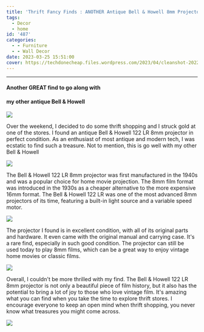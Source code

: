 ```yaml
---
title: 'Thrift Fancy Finds : ANOTHER Antique Bell & Howell 8mm Projector'
tags:
  - Decor
  - home
id: '487'
categories:
  - - Furniture
  - - Wall Decor
date: 2023-03-25 15:51:00
cover: https://techdonecheap.files.wordpress.com/2023/04/cleanshot-2022-12-08-at-15.56.30.png
---
```


* * *

#### Another GREAT find to go along with

#### my other antique Bell & Howell

![](https://techdonecheap.files.wordpress.com/2023/04/cleanshot-2022-12-08-at-15.56.30-2.png?w=362)

Over the weekend, I decided to do some thrift shopping and I struck gold at one of the stores. I found an antique Bell & Howell 122 LR 8mm projector in perfect condition. As an enthusiast of most antique and modern tech, I was ecstatic to find such a treasure. Not to mention, this is go well with my other Bell & Howell

![](https://techdonecheap.files.wordpress.com/2023/04/img_1176.jpg?w=768)

The Bell & Howell 122 LR 8mm projector was first manufactured in the 1940s and was a popular choice for home movie projection. The 8mm film format was introduced in the 1930s as a cheaper alternative to the more expensive 16mm format. The Bell & Howell 122 LR was one of the most advanced 8mm projectors of its time, featuring a built-in light source and a variable speed motor.

![](https://techdonecheap.files.wordpress.com/2023/04/img_1174.jpg?w=768)

The projector I found is in excellent condition, with all of its original parts and hardware. It even came with the original manual and carrying case. It's a rare find, especially in such good condition. The projector can still be used today to play 8mm films, which can be a great way to enjoy vintage home movies or classic films.

![](https://techdonecheap.files.wordpress.com/2023/04/img_1170.jpg?w=768)

Overall, I couldn't be more thrilled with my find. The Bell & Howell 122 LR 8mm projector is not only a beautiful piece of film history, but it also has the potential to bring a lot of joy to those who love vintage film. It's amazing what you can find when you take the time to explore thrift stores. I encourage everyone to keep an open mind when thrift shopping, you never know what treasures you might come across.

![](https://techdonecheap.files.wordpress.com/2023/04/img_1174-1.jpg?w=768)